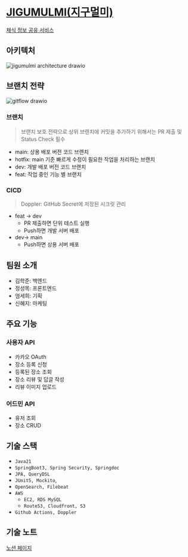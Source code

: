 # [JIGUMULMI(지구멀미)](https://www.jigumulmi.com/)
[채식 정보 공유 서비스](https://developerjoseph.notion.site/dfea728380654c84b4b898b63e411707)
## 아키텍처
![jigumulmi architecture drawio](https://github.com/user-attachments/assets/bb18c5bb-19d7-4be8-b5d1-a0d43226c83a)
## 브랜치 전략
![gitflow drawio](https://github.com/user-attachments/assets/d2ef2ce6-b54a-460e-a0fb-b92fb18dca54)
### 브랜치
> 브랜치 보호 전략으로 상위 브랜치에 커밋을 추가하기 위해서는 PR 제출 및 Status Check 필수
- main: 상용 배포 버전 코드 브랜치
- hotfix: main 기준 빠르게 수정이 필요한 작업을 처리하는 브랜치
- dev: 개발 배포 버전 코드 브랜치
- feat: 작업 중인 기능 별 브랜치
### CICD
> Doppler: GitHub Secret에 저장된 시크릿 관리
- feat -> dev
  - PR 제출하면 단위 테스트 실행
  - Push하면 개발 서버 배포
- dev-> main
  - Push하면 상용 서버 배포
## 팀원 소개
- 김학준: 백엔드
- 정성목: 프론트엔드
- 엄세희: 기획
- 신혜지: 마케팅
## 주요 기능
### 사용자 API
- 카카오 OAuth
- 장소 등록 신청
- 등록된 장소 조회
- 장소 리뷰 및 답글 작성
- 리뷰 이미지 업로드
### 어드민 API
- 유저 조회
- 장소 CRUD
## 기술 스택
- `Java21`
- `SpringBoot3, Spring Security, Springdoc`
- `JPA, QueryDSL`
- `JUnit5, Mockito`,
- `OpenSearch, Filebeat`
- `AWS`
  - `EC2, RDS MySQL`
  - `Route53, Cloudfront, S3`
- `Github Actions, Doppler`
## 기술 노트
[노션 페이지](https://developerjoseph.notion.site/6aec3d72c3d641c4a98ba4a55d069536?v=f9513eb4d2644809927f5ab0ca5236ff)
